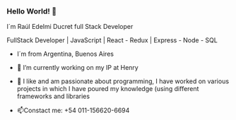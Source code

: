### Hello World! 👋
I´m Raúl Edelmi Ducret full Stack Developer

FullStack Developer | JavaScript | React - Redux | Express - Node - SQL

-  I´m from Argentina, Buenos Aires
- 🔭 I’m currently working on my IP at Henry 
- 🌱 I like and am passionate about programming, I have worked on various projects in which I have poured my knowledge (using different frameworks and libraries

- 📫Constact me: +54 011-156620-6694



